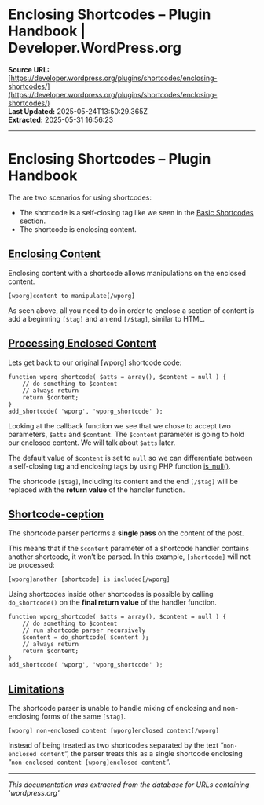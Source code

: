 # Enclosing Shortcodes – Plugin Handbook | Developer.WordPress.org

**Source URL:** [https://developer.wordpress.org/plugins/shortcodes/enclosing-shortcodes/](https://developer.wordpress.org/plugins/shortcodes/enclosing-shortcodes/)  
**Last Updated:** 2025-05-24T13:50:29.365Z  
**Extracted:** 2025-05-31 16:56:23

---

# Enclosing Shortcodes – Plugin Handbook

The are two scenarios for using shortcodes:

*   The shortcode is a self-closing tag like we seen in the [Basic Shortcodes](https://developer.wordpress.org/plugins/shortcodes/basic-shortcodes/) section.
*   The shortcode is enclosing content.

## [Enclosing Content](#enclosing-content)

Enclosing content with a shortcode allows manipulations on the enclosed content.

```
[wporg]content to manipulate[/wporg]
```

As seen above, all you need to do in order to enclose a section of content is add a beginning `[$tag]` and an end `[/$tag]`, similar to HTML.

## [Processing Enclosed Content](#processing-enclosed-content)

Lets get back to our original \[wporg\] shortcode code:

```
function wporg_shortcode( $atts = array(), $content = null ) {
    // do something to $content
    // always return
    return $content;
}
add_shortcode( 'wporg', 'wporg_shortcode' );
```

Looking at the callback function we see that we chose to accept two parameters, `$atts` and `$content`. The `$content` parameter is going to hold our enclosed content. We will talk about `$atts` later.

The default value of `$content` is set to `null` so we can differentiate between a self-closing tag and enclosing tags by using PHP function [is\_null()](http://php.net/is_null).

The shortcode `[$tag]`, including its content and the end `[/$tag]` will be replaced with the **return value** of the handler function.

## [Shortcode-ception](#shortcode-ception)

The shortcode parser performs a **single pass** on the content of the post.

This means that if the `$content` parameter of a shortcode handler contains another shortcode, it won’t be parsed. In this example, `[shortcode]` will not be processed:

```
[wporg]another [shortcode] is included[/wporg]
```

Using shortcodes inside other shortcodes is possible by calling `do_shortcode()` on the **final return value** of the handler function.

```
function wporg_shortcode( $atts = array(), $content = null ) {
	// do something to $content
	// run shortcode parser recursively
	$content = do_shortcode( $content );
	// always return
	return $content;
}
add_shortcode( 'wporg', 'wporg_shortcode' );
```

## [Limitations](#limitations)

The shortcode parser is unable to handle mixing of enclosing and non-enclosing forms of the same `[$tag]`.

```
[wporg] non-enclosed content [wporg]enclosed content[/wporg]
```

Instead of being treated as two shortcodes separated by the text “`non-enclosed content`“, the parser treats this as a single shortcode enclosing “`non-enclosed content [wporg]enclosed content`“.

---

*This documentation was extracted from the database for URLs containing 'wordpress.org'*
